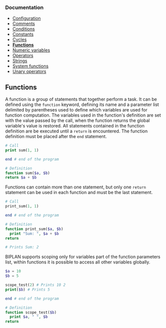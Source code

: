 ### Documentation
- [Configuration](/documentation/configuration.md)
- [Comments](/documentation/comments.md)
- [Conditions](/documentation/conditions.md)
- [Constants](/documentation/constants.md)
- [Cycles](/documentation/cycles.md)
- **[Functions](/documentation/functions.md)**
- [Numeric variables](/documentation/numeric-variables.md)
- [Operators](/documentation/operators.md)
- [Strings](/documentation/strings.md)
- [System functions](/documentation/system-functions.md)
- [Unary operators](/documentation/unary-operators.md)

## Functions
A function is a group of statements that together perform a task. It can be defined using the `function` keyword, defining its name and a parameter list delimited by parentheses used to define which variables are used for function computation. The variables used in the function's definition are set with the value passed by the call, when the function returns the global variable's value is restored. All statements contained in the function definition are be executed until a `return` is encountered. The function definition must be placed after the `end` statement.   

```php
# Call
print sum(1, 1)

end # end of the program

# Definition
function sum($a, $b)
return $a + $b
```
Functions can contain more than one statement, but only one `return` statement can be used in each function and must be the last statement.
```php
# Call
print_sum(1, 1)

end # end of the program

# Definition
function print_sum($a, $b)
  print "Sum: ", $a + $b
return

# Prints Sum: 2
```

BIPLAN supports scoping only for variables part of the function parameters list, within functions it is possible to access all other variables globally.
```php
$a = 10
$b = 5

scope_test(2) # Prints 10 2
print($b) # Prints 5

end # end of the program

# Definition
function scope_test($b)
  print $a, " ", $b
return
```
